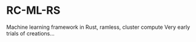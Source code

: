 # RC-ML-RS
Machine learning framework in Rust, ramless, cluster compute
Very early trials of creations...
